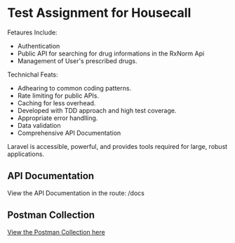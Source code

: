 # Test Assignment for Housecall

Fetaures Include:

-   Authentication
-   Public API for searching for drug informations in the RxNorm Api
-   Management of User's prescribed drugs.

Technichal Feats:

-   Adhearing to common coding patterns.
-   Rate limiting for public APIs.
-   Caching for less overhead.
-   Developed with TDD approach and high test coverage.
-   Appropriate error handlling.
-   Data validation
-   Comprehensive API Documentation

Laravel is accessible, powerful, and provides tools required for large, robust applications.

## API Documentation

View the API Documentation in the route: /docs

## Postman Collection

[View the Postman Collection here](https://github.com/mauchchhash/housecall-test/blob/main/public/docs/collection.json)
